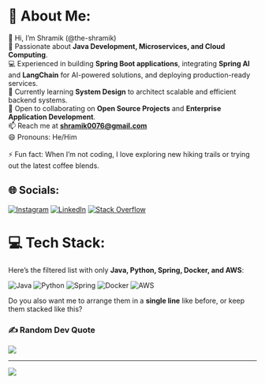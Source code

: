 # 💫 About Me:
👋 Hi, I’m Shramik (@the-shramik)<br>
👀 Passionate about **Java Development, Microservices, and Cloud Computing**.<br>
💻 Experienced in building **Spring Boot applications**, integrating **Spring AI** and **LangChain** for AI-powered solutions, and deploying production-ready services.<br>
🌱 Currently learning **System Design** to architect scalable and efficient backend systems.<br>
💼 Open to collaborating on **Open Source Projects** and **Enterprise Application Development**.<br>
📫 Reach me at **shramik0076@gmail.com**<br>
😄 Pronouns: He/Him<br>  
⚡ Fun fact: When I’m not coding, I love exploring new hiking trails or trying out the latest coffee blends.<br>  

## 🌐 Socials:
[![Instagram](https://img.shields.io/badge/Instagram-%23E4405F.svg?logo=Instagram&logoColor=white)](https://www.instagram.com/http._shramik/) 
[![LinkedIn](https://img.shields.io/badge/LinkedIn-%230077B5.svg?logo=linkedin&logoColor=white)](https://www.linkedin.com/in/shramik-masti-5bb3a1212/)
[![Stack Overflow](https://img.shields.io/badge/Stack%20Overflow-F58025?logo=stackoverflow&logoColor=white)](https://stackoverflow.com/users/20370773/shramik-masti?tab=profile)

# 💻 Tech Stack:
Here’s the filtered list with only **Java, Python, Spring, Docker, and AWS**:

![Java](https://img.shields.io/badge/java-%23ED8B00.svg?style=for-the-badge\&logo=openjdk\&logoColor=white) 
![Python](https://img.shields.io/badge/python-3670A0?style=for-the-badge\&logo=python\&logoColor=ffdd54) 
![Spring](https://img.shields.io/badge/spring-%236DB33F.svg?style=for-the-badge\&logo=spring\&logoColor=white) 
![Docker](https://img.shields.io/badge/docker-%230db7ed.svg?style=for-the-badge\&logo=docker\&logoColor=white) 
![AWS](https://img.shields.io/badge/AWS-%23FF9900.svg?style=for-the-badge\&logo=amazon-aws\&logoColor=white)


Do you also want me to arrange them in a **single line** like before, or keep them stacked like this?


### ✍️ Random Dev Quote
![](https://quotes-github-readme.vercel.app/api?type=horizontal&theme=radical)

---
[![](https://visitcount.itsvg.in/api?id=the-shramik&icon=0&color=0)](https://visitcount.itsvg.in)

<!-- Proudly created with GPRM ( https://gprm.itsvg.in ) -->
